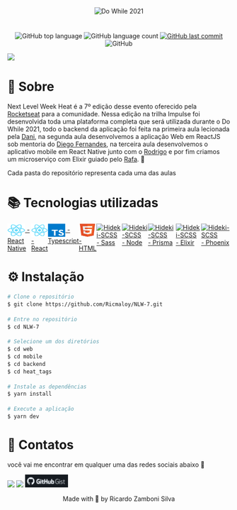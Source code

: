 <div align=center>
  <img src="https://i.imgur.com/qgkmPPj.png" alt="Do While 2021" width="500px">
</div>

#

<p align="center" margin-top="25px" >
  <img alt="GitHub top language" src="https://img.shields.io/github/languages/top/Ricmaloy/NLW-7?color=FF008E">

  <img alt="GitHub language count" src="https://img.shields.io/github/languages/count/Ricmaloy/NLW-7?color=FF3F6C">
  
  <a href="https://github.com/Ricmaloy/NLW-6/commits/master">
    <img alt="GitHub last commit" src="https://img.shields.io/github/last-commit/Ricmaloy/NLW-7?color=FF8A43">
  </a>

  <img alt="GitHub" src="https://img.shields.io/github/license/Ricmaloy/NLW-7?color=FFCD1E">
</p>



<img src="https://i.imgur.com/JpBpqp7.png">

# 🧠 Sobre

Next Level Week Heat é a 7º edição desse evento oferecido pela [Rocketseat](https://rocketseat.com.br) para a comunidade.
Nessa edição na trilha Impulse foi desenvolvida toda uma plataforma completa que será utilizada durante o Do While 2021, todo o backend da aplicação foi feita na primeira aula
lecionada pela [Dani](https://github.com/danileao), na segunda aula desenvolvemos a aplicação Web em ReactJS sob mentoria do [Diego Fernandes](https://github.com/diego3g), 
na terceira aula desenvolvemos o aplicativo mobile em React Native junto com o [Rodrigo](https://github.com/rodrigorgtic) e por fim criamos um microserviço com Elixir guiado
pelo [Rafa](https://github.com/RafaelCamarda). 🚀

<p>Cada pasta do repositório representa cada uma das aulas</p>


# 📚 Tecnologias utilizadas

<div style="display: flex">
  <a href="https://reactnative.dev/"><img align="center" alt="Hideki-React" height="30" width="40" src="https://raw.githubusercontent.com/devicons/devicon/master/icons/react/react-original.svg"> - React Native</a><br/>
  <a href="https://reactjs.org/"><img align="center" alt="Hideki-React" height="30" width="40" src="https://raw.githubusercontent.com/devicons/devicon/master/icons/react/react-original.svg"> - React</a><br/>
  <a href="https://www.typescriptlang.org/"><img align="center" alt="Hideki-Ts" height="30" width="40" src="https://raw.githubusercontent.com/devicons/devicon/master/icons/typescript/typescript-plain.svg"> - Typescript</a><br/>
  <a href="https://reactjs.org/"><img align="center" alt="Hideki-HTML" height="30" width="40" src="https://raw.githubusercontent.com/devicons/devicon/master/icons/html5/html5-original.svg"> - HTML</a><br/>
  <a href="https://sass-lang.com/"><img align="center" alt="Hideki-SCSS" height="30" width="40" src="https://cdn.iconscout.com/icon/free/png-512/sass-226054.png"> - Sass</a><br/>
  <a href="https://nodejs.org/"><img align="center" alt="Hideki-SCSS" height="30" width="35" src="https://o.remove.bg/downloads/3c9c5dea-9579-45ce-80cb-0767f9b6ffef/image-removebg-preview.png"> - Node</a><br/>
  <a href="https://prisma.io/"><img align="center" alt="Hideki-SCSS" height="30" width="35" src="https://i.imgur.com/YT7GLte.png"> - Prisma</a><br/>
  <a href="https://elixir-lang.org/"><img align="center" alt="Hideki-SCSS" height="30" width="35" src="https://o.remove.bg/downloads/f93ba310-36a7-4c7e-a217-21c416a5c307/image-removebg-preview.png"> - Elixir</a><br/>
  <a href="https://www.phoenixframework.org/"><img align="center" alt="Hideki-SCSS" height="30" width="35" src="https://o.remove.bg/downloads/9e4f87a4-a673-46ae-abec-0e24e4541344/image-removebg-preview.png"> - Phoenix</a><br/>
</div>
    
# ⚙️ Instalação

```bash
# Clone o repositório
$ git clone https://github.com/Ricmaloy/NLW-7.git

# Entre no repositório
$ cd NLW-7

# Selecione um dos diretórios
$ cd web
$ cd mobile
$ cd backend
$ cd heat_tags

# Instale as dependências
$ yarn install

# Execute a aplicação
$ yarn dev
```


# 🍻 Contatos

 você vai me encontrar em qualquer uma das redes sociais abaixo 🍻

<a href = "mailto: ricardozamboni021@gmail.com"><img src="https://img.shields.io/badge/-Gmail-%23EA4335?style=for-the-badge&logo=gmail&logoColor=white" target="_blank" margin-right="10px"></a>
<a href="https://www.linkedin.com/in/ricardo-zamboni-3906471b3/" target="_blank"><img src="https://img.shields.io/badge/-LinkedIn-%230077B5?style=for-the-badge&logo=linkedin&logoColor=white" target="_blank"></a>
<a href="https://github.com/Ricmaloy" target="_blank"><img src="https://github.com/Alexandrehideki13/Alexandrehideki13/blob/main/GistGithub.jpeg" height=29 target="_blank"></a>

<p align="center">Made with 🧡 by Ricardo Zamboni Silva</p>
